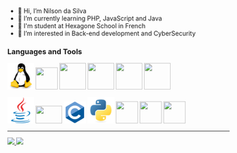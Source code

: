 - 👋 Hi, I’m Nilson da Silva 
- 🌱 I’m currently learning PHP, JavaScript and Java
- 🔭 I'm student at Hexagone School in French 
- 👀 I’m interested in Back-end development and CyberSecurity
<!---
Nilson360/Nilson360 is a ✨ special ✨ repository because its `README.md` (this file) appears on your GitHub profile.
You can click the Preview link to take a look at your changes.
--->
<!--- Langages and tools--->

<h3 align="left">Languages and Tools</h3>
 <div>
   <img width="60" height="60" src="https://raw.githubusercontent.com/devicons/devicon/master/icons/linux/linux-original.svg">
   <img width="50" height="50" src="https://cdn.worldvectorlogo.com/logos/git-icon.svg">
   <img width="60" height="60" src="https://cdn.worldvectorlogo.com/logos/docker.svg">
   <img width="60" height="60" src="https://cdn.worldvectorlogo.com/logos/mysql-6.svg">
   <img width="60" height="60" src="https://user-images.githubusercontent.com/84663139/211196093-16741c53-ca08-462f-a453-aa0366d5aa1c.png">
   <img width="60" height="60" src="https://cdn.worldvectorlogo.com/logos/mongodb-icon-1.svg">
   <p></p>
   <img width="60" height="60" src="https://raw.githubusercontent.com/devicons/devicon/master/icons/java/java-original.svg">
   <img width="60" height="40" src="https://cdn.worldvectorlogo.com/logos/php-1.svg">
   <img width="50" height="50" src="https://raw.githubusercontent.com/devicons/devicon/master/icons/c/c-original.svg">
   <img width="60" height="60" src="https://raw.githubusercontent.com/devicons/devicon/master/icons/python/python-original.svg">
   <img width="50" height="50" src="https://cdn.worldvectorlogo.com/logos/html-1.svg">
   <img width="50" height="50" src="https://cdn.worldvectorlogo.com/logos/css-3.svg">
   <img width="50" height="50" src="https://cdn.worldvectorlogo.com/logos/javascript-1.svg">
 </div>

<hr>

<!--- Github stats--->

 <div>
  <a href="https://github.com/Nilson360">
  <img height="180em" src="https://github-readme-stats.vercel.app/api?username=Nilson360&show_icons=true&theme=light&include_all_commits=true&count_private=true"/>
  <img height="180em" src="https://github-readme-stats.vercel.app/api/top-langs/?username=Nilson360&layout=compact&langs_count=8&theme=light"/>
</div>
